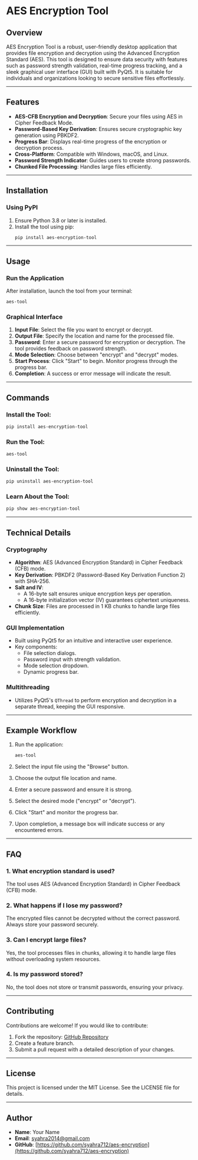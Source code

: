 # AES Encryption Tool

## **Overview**
AES Encryption Tool is a robust, user-friendly desktop application that provides file encryption and decryption using the Advanced Encryption Standard (AES). This tool is designed to ensure data security with features such as password strength validation, real-time progress tracking, and a sleek graphical user interface (GUI) built with PyQt5. It is suitable for individuals and organizations looking to secure sensitive files effortlessly.

---

## **Features**

- **AES-CFB Encryption and Decryption**: Secure your files using AES in Cipher Feedback Mode.
- **Password-Based Key Derivation**: Ensures secure cryptographic key generation using PBKDF2.
- **Progress Bar**: Displays real-time progress of the encryption or decryption process.
- **Cross-Platform**: Compatible with Windows, macOS, and Linux.
- **Password Strength Indicator**: Guides users to create strong passwords.
- **Chunked File Processing**: Handles large files efficiently.

---

## **Installation**

### **Using PyPI**
1. Ensure Python 3.8 or later is installed.
2. Install the tool using pip:
   ```bash
   pip install aes-encryption-tool
   ```

---

## **Usage**

### **Run the Application**
After installation, launch the tool from your terminal:
```bash
aes-tool
```

### **Graphical Interface**
1. **Input File**: Select the file you want to encrypt or decrypt.
2. **Output File**: Specify the location and name for the processed file.
3. **Password**: Enter a secure password for encryption or decryption. The tool provides feedback on password strength.
4. **Mode Selection**: Choose between "encrypt" and "decrypt" modes.
5. **Start Process**: Click "Start" to begin. Monitor progress through the progress bar.
6. **Completion**: A success or error message will indicate the result.

---

## **Commands**

### Install the Tool:
```bash
pip install aes-encryption-tool
```

### Run the Tool:
```bash
aes-tool
```

### Uninstall the Tool:
```bash
pip uninstall aes-encryption-tool
```

### Learn About the Tool:
```bash
pip show aes-encryption-tool
```

---

## **Technical Details**

### **Cryptography**
- **Algorithm**: AES (Advanced Encryption Standard) in Cipher Feedback (CFB) mode.
- **Key Derivation**: PBKDF2 (Password-Based Key Derivation Function 2) with SHA-256.
- **Salt and IV**:
  - A 16-byte salt ensures unique encryption keys per operation.
  - A 16-byte initialization vector (IV) guarantees ciphertext uniqueness.
- **Chunk Size**: Files are processed in 1 KB chunks to handle large files efficiently.

### **GUI Implementation**
- Built using PyQt5 for an intuitive and interactive user experience.
- Key components:
  - File selection dialogs.
  - Password input with strength validation.
  - Mode selection dropdown.
  - Dynamic progress bar.

### **Multithreading**
- Utilizes PyQt5's `QThread` to perform encryption and decryption in a separate thread, keeping the GUI responsive.

---

## **Example Workflow**

1. Run the application:
   ```bash
   aes-tool
   ```

2. Select the input file using the "Browse" button.
3. Choose the output file location and name.
4. Enter a secure password and ensure it is strong.
5. Select the desired mode ("encrypt" or "decrypt").
6. Click "Start" and monitor the progress bar.
7. Upon completion, a message box will indicate success or any encountered errors.

---

## **FAQ**

### **1. What encryption standard is used?**
The tool uses AES (Advanced Encryption Standard) in Cipher Feedback (CFB) mode.

### **2. What happens if I lose my password?**
The encrypted files cannot be decrypted without the correct password. Always store your password securely.

### **3. Can I encrypt large files?**
Yes, the tool processes files in chunks, allowing it to handle large files without overloading system resources.

### **4. Is my password stored?**
No, the tool does not store or transmit passwords, ensuring your privacy.

---

## **Contributing**
Contributions are welcome! If you would like to contribute:
1. Fork the repository: [GitHub Repository](https://github.com/syahra712/aes-encryption)
2. Create a feature branch.
3. Submit a pull request with a detailed description of your changes.

---

## **License**
This project is licensed under the MIT License. See the LICENSE file for details.

---

## **Author**
- **Name**: Your Name
- **Email**: [syahra2014@gmail.com](mailto:syahra2014@gmail.com)
- **GitHub**: [https://github.com/syahra712/aes-encryption](https://github.com/syahra712/aes-encryption)



